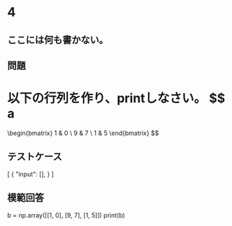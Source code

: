 # 4
ここには何も書かない。
---
## 問題
以下の行列を作り、printしなさい。
$$
a
=
\begin{bmatrix} 
1 & 0 \\ 
9 & 7 \\
1 & 5
\end{bmatrix} 
$$

## テストケース

[
  {
    "input": [],
  }
]

## 模範回答
b = np.array([[1, 0], [9, 7], [1, 5]])
print(b)